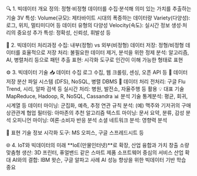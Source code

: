 🔍 1. 빅데이터 개요 
정의: 정형·비정형 데이터를 수집·분석해 의미 있는 가치를 추출하는 기술 
3V 특성: 
Volume(규모): 제타바이트 시대의 폭증하는 데이터량 
Variety(다양성): 로그, 위치, 멀티미디어 등 데이터 유형의 다양성 
Velocity(속도): 실시간 정보 생성·처리의 중요성 
추가 특성: 정확성, 신뢰성, 휘발성 등 

🔄 2. 빅데이터 처리과정 
수집: 내부(정형) vs 외부(비정형) 데이터 
저장: 정형/비정형 데이터를 효율적으로 저장 
처리: 불필요한 데이터 제거, 분석을 위한 정제 
분석: 알고리즘, AI, 병렬처리 등으로 패턴 추출 
표현: 시각화 도구로 인간이 이해 가능한 형태로 표현

⚙️ 3. 빅데이터 기술 
📥 데이터 수집 
로그 수집, 웹 크롤링, 센싱, 오픈 API 등 
💾 데이터 저장 
분산 파일 시스템 (DFS), NoSQL, 병렬 DBMS 
🔧 데이터 처리 
전처리: 구글 Flu Trend, 시리, 알파 검색 등 
실시간 처리: 병원, 발전소, 자율주행 등 활용 
💡 대표 기술 MapReduce, Hadoop, R, NoSQL, Cassandra 
📊 분석 기술 
통계분석: 평균, 회귀, 시계열 등 
데이터 마이닝: 군집화, 예측, 추정 
연관 규칙 분석: (예) 맥주와 기저귀의 구매 상관관계 
협업 필터링: 아마존의 추천 알고리즘 
텍스트 마이닝: 문서 요약, 분류, 감성 분석 
오피니언 마이닝: 여론·소비자 반응 분석 
소셜 네트워크 분석: 영향력 분석 

🎨 표현 기술 
정보 시각화 도구: MS 오피스, 구글 스프레드시트 등 

🌐 4. IoT와 빅데이터의 미래 
**IoE(만물인터넷)**로 확장, 산업 융합과 가치 창출 
소량 맞춤형 생산: 3D 프린터, 퓨얼밴드 같은 스마트 제품 
소프트웨어 중심의 서비스 산업 확대 
AI와의 결합: 
IBM 왓슨, 구글 알파고 사례 
AI 성능 향상을 위한 빅데이터 기반 학습 중요 
